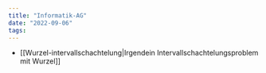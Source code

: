 ```yaml
---
title: "Informatik-AG"
date: "2022-09-06"
tags:
---
```


- [[Wurzel-intervallschachtelung|Irgendein Intervallschachtelungsproblem mit Wurzel]]